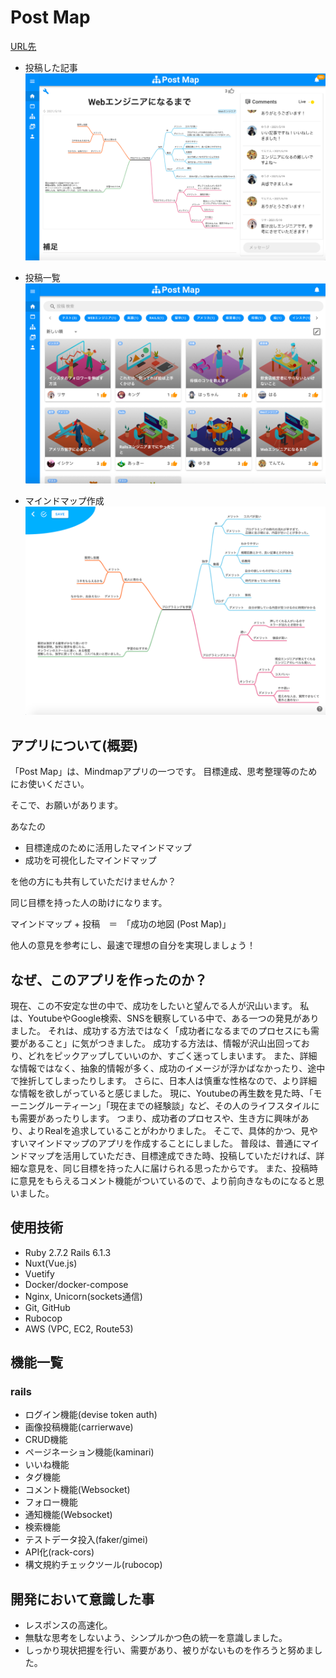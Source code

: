 # Post Map 
[URL先](http://postmap.click)


- 投稿した記事
![Readme3.png](./Readme3.png)


- 投稿一覧
![Readme2.png](./Readme2.png)


- マインドマップ作成
![Readme1.png](./Readme1.png)

## アプリについて(概要)
「Post Map」は、Mindmapアプリの一つです。
目標達成、思考整理等のためにお使いください。


そこで、お願いがあります。  


あなたの
- 目標達成のために活用したマインドマップ
- 成功を可視化したマインドマップ  


を他の方にも共有していただけませんか？  


同じ目標を持った人の助けになります。  


マインドマップ + 投稿　＝　「成功の地図 (Post Map)」  


他人の意見を参考にし、最速で理想の自分を実現しましょう！

## なぜ、このアプリを作ったのか？
現在、この不安定な世の中で、成功をしたいと望んでる人が沢山います。
私は、YoutubeやGoogle検索、SNSを観察している中で、ある一つの発見がありました。
それは、成功する方法ではなく「成功者になるまでのプロセスにも需要があること」に気がつきました。
成功する方法は、情報が沢山出回っており、どれをピックアップしていいのか、すごく迷ってしまいます。
また、詳細な情報ではなく、抽象的情報が多く、成功のイメージが浮かばなかったり、途中で挫折してしまったりします。
さらに、日本人は慎重な性格なので、より詳細な情報を欲しがっていると感じました。
現に、Youtubeの再生数を見た時、「モーニングルーティーン」「現在までの経験談」など、その人のライフスタイルにも需要があったりします。
つまり、成功者のプロセスや、生き方に興味があり、よりRealを追求していることがわかりました。
そこで、具体的かつ、見やすいマインドマップのアプリを作成することにしました。
普段は、普通にマインドマップを活用していただき、目標達成できた時、投稿していただければ、詳細な意見を、同じ目標を持った人に届けられる思ったからです。
また、投稿時に意見をもらえるコメント機能がついているので、より前向きなものになると思いました。

## 使用技術
- Ruby 2.7.2 Rails 6.1.3
- Nuxt(Vue.js)
- Vuetify
- Docker/docker-compose
- Nginx, Unicorn(sockets通信)
- Git, GitHub
- Rubocop
- AWS (VPC, EC2, Route53)

## 機能一覧
### rails
- ログイン機能(devise token auth)
- 画像投稿機能(carrierwave)
- CRUD機能
- ページネーション機能(kaminari)
- いいね機能
- タグ機能
- コメント機能(Websocket)
- フォロー機能
- 通知機能(Websocket)
- 検索機能
- テストデータ投入(faker/gimei)
- API化(rack-cors)
- 構文規約チェックツール(rubocop)

## 開発において意識した事
- レスポンスの高速化。
- 無駄な思考をしないよう、シンプルかつ色の統一を意識しました。
- しっかり現状把握を行い、需要があり、被りがないものを作ろうと努めました。
